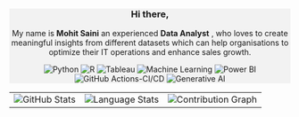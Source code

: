 <div align="center" style="max-width: 800 px; margin: 0 auto; background-color: #f2f2f2; padding: 60 px auto; text-align: center;">

  ### Hi there,

  My name is **Mohit Saini** an experienced **Data Analyst** , who loves to create meaningful insights from different datasets which can help organisations to optimize their IT operations and 
  enhance sales growth.

  ![Python](https://img.shields.io/badge/-Python-3776AB?logo=python&logoColor=white&style=flat) ![R](https://img.shields.io/badge/-R-276DC3?logo=r&logoColor=white&style=flat) ![Tableau](https://img.shields.io/badge/-Tableau-E97627?logo=tableau&logoColor=white&style=flat) ![Machine Learning](https://img.shields.io/badge/-Machine%20Learning-FF6F00?style=flat&logoColor=white) ![Power BI](https://img.shields.io/badge/-Power%20BI-F2C811?logo=microsoft-power-bi&logoColor=white&style=flat) ![GitHub Actions-CI/CD](https://img.shields.io/badge/GitHub%20Actions-CI/CD-2088FF?logo=github-actions&logoColor=white&style=flat) ![Generative AI](https://img.shields.io/badge/-Generative%20AI-4E79A7?style=flat&logo=lock&logoColor=white)

</div>




<div style="max-width: 800 px; margin: 20 px auto; text-align: center;">
  <table style="width: 100 %; text-align: center;">
    <tr>
      <td style="width: 33 %;">
        <img src="https://github-readme-stats.vercel.app/api?username=msaini888&show_icons=true&theme=dracula&count_private=true" alt="GitHub Stats">
      </td>
      <td style="width: 33 %;">
        <img src="https://github-readme-stats.vercel.app/api/top-langs/?username=msaini888&layout=compact&langs_count=10&theme=dracula" alt="Language Stats">
      </td>
      <td style="width: 33 %;">
        <img src="https://github-readme-streak-stats.herokuapp.com/?user=msaini888&theme=dark" alt="Contribution Graph">
      </td>
    </tr>
  </table>
</div>
